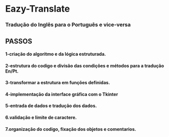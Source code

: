 # Eazy-Translate
### Tradução do Inglês para o Português e vice-versa

## PASSOS
#### 1-criação do algoritmo e da lógica estruturada.
#### 2-estrutura do codigo e divisão das condições e métodos para a tradução En/Pt.
#### 3-transformar a estrutura em funções definidas.
#### 4-implementação da interface gráfica com o Tkinter
#### 5-entrada de dados e tradução dos dados.
#### 6.validação e limite de caractere.
#### 7.organização do codigo, fixação dos objetos e comentarios.
